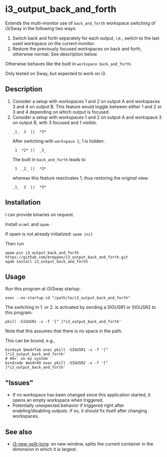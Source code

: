 # i3_output_back_and_forth

Extends the multi-monitor use of `back_and_forth` workspace switching of i3/Sway in the following two ways:
 1. Switch back and forth separately for each output, i.e., switch to the last used workspace on the current monitor.
 2. Restore the previously focused workspaces on back and forth, otherwise normal.  See description below.

Otherwise behaves like the built in `workspace back_and_forth`.

Only tested on Sway, but expected to work on i3.

## Description

 1. Consider a setup with workspaces 1 and 2 on output A and workspaces 3 and 4 on output B.  This feature would toggle between either 1 and 2 or 3 and 4 depending on which output is focused.
 2. Consider a setup with workspaces 1 and 2 on output A and workspace 3 on output B, with 3 focused and 1 visible:
    ```
    _1_  2  ||  *3*
    ```
    After switching with `workspace 2`, 1 is hidden:
    ```
     1  *2* ||  _3_
    ```
    The built in `back_and_forth` leads to
    ```
     1  _2_ ||  *3*
    ```
    whereas this feature reactivates 1, thus restoring the original view:
    ```
    _1_  2  ||  *3*
    ```

## Installation
I can provide binaries on request.

Install `ocaml` and `opam`.

If opam is not already initialized: `opam init`

Then run
```
opam pin i3_output_back_and_forth https://github.com/mreppen/i3_output_back_and_forth.git
opam install i3_output_back_and_forth
```

## Usage
Run this program at i3/Sway startup:
```
exec --no-startup-id "/path/to/i3_output_back_and_forth"
```

The switching in 1. or 2. is activated by sending a SIGUSR1 or SIGUSR2 to this program:
```
pkill -SIGUSR1 -x -f '[^ ]*i3_output_back_and_forth'
```
Note that this assumes that there is no space in the path.

This can be bound, e.g.,
```
bindsym $mod+Tab exec pkill -SIGUSR1 -x -f '[^ ]*i3_output_back_and_forth'
# 49=` on my system
bindcode $mod+49 exec pkill -SIGUSR2 -x -f '[^ ]*i3_output_back_and_forth'
```

## "Issues"

 - If no workspace has been changed since this application started, it opens an empty workspace when triggered.
 - Potentially unexpected behavior if triggered right after enabling/disabling outputs.  If so, it should fix itself after changing workspaces.

## See also

 - [i3-new-split-long](https://github.com/mreppen/i3-new-split-long): on new window, splits the current container in the dimension in which it is largest.
